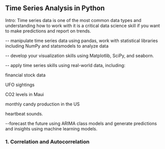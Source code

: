 ## Time Series Analysis in Python
Intro:
Time series data is one of the most common data types and understanding how to work with it is a critical data science skill if you want to make predictions and report on trends. 

-- manipulate time series data using pandas, work with statistical libraries including NumPy and statsmodels to analyze data

-- develop your visualization skills using Matplotlib, SciPy, and seaborn. 

-- apply time series skills using real-world data, including:

financial stock data

UFO sightings

CO2 levels in Maui

monthly candy production in the US

heartbeat sounds. 

--forecast the future using ARIMA class models and generate predictions and insights using machine learning models.

### 1. Correlation and Autocorrelation
